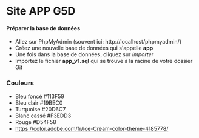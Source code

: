 # Site APP G5D #

#### Préparer la base de données

  - Allez sur PhpMyAdmin (souvent ici: http://localhost/phpmyadmin/)
  - Créez une nouvelle base de données qui s'appelle **app**
  - Une fois dans la base de données, cliquez sur *Importer*
  - Importez le fichier **app_v1.sql** qui se trouve à la racine de votre dossier Git

### Couleurs

  - Bleu foncé #113F59
  - Bleu clair #19BEC0
  - Turquoise #20D6C7
  - Blanc cassé #F3EDD3
  - Rouge #D54F58
  - https://color.adobe.com/fr/Ice-Cream-color-theme-4185778/
